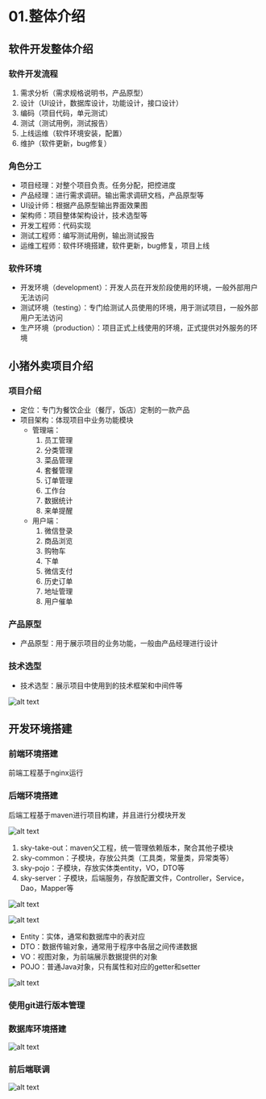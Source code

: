 # 01.整体介绍

## 软件开发整体介绍

### 软件开发流程

1. 需求分析（需求规格说明书，产品原型）
2. 设计（UI设计，数据库设计，功能设计，接口设计）
3. 编码（项目代码，单元测试）
4. 测试（测试用例，测试报告）
5. 上线运维（软件环境安装，配置）
6. 维护（软件更新，bug修复）

### 角色分工

- 项目经理：对整个项目负责。任务分配，把控进度
- 产品经理：进行需求调研。输出需求调研文档，产品原型等
- UI设计师：根据产品原型输出界面效果图
- 架构师：项目整体架构设计，技术选型等
- 开发工程师：代码实现
- 测试工程师：编写测试用例，输出测试报告
- 运维工程师：软件环境搭建，软件更新，bug修复，项目上线

### 软件环境

- 开发环境（development）：开发人员在开发阶段使用的环境，一般外部用户无法访问
- 测试环境（testing）：专门给测试人员使用的环境，用于测试项目，一般外部用户无法访问
- 生产环境（production）：项目正式上线使用的环境，正式提供对外服务的环境

## 小猪外卖项目介绍

### 项目介绍

- 定位：专门为餐饮企业（餐厅，饭店）定制的一款产品
- 项目架构：体现项目中业务功能模块
    - 管理端：
        1. 员工管理
        2. 分类管理
        3. 菜品管理
        4. 套餐管理
        5. 订单管理
        6. 工作台
        7. 数据统计
        8. 来单提醒
    - 用户端：
        1. 微信登录
        2. 商品浏览
        3. 购物车
        4. 下单
        5. 微信支付
        6. 历史订单
        7. 地址管理
        8. 用户催单

### 产品原型

- 产品原型：用于展示项目的业务功能，一般由产品经理进行设计

### 技术选型

- 技术选型：展示项目中使用到的技术框架和中间件等

![alt text](image.png)

## 开发环境搭建

### 前端环境搭建

前端工程基于nginx运行

### 后端环境搭建

后端工程基于maven进行项目构建，并且进行分模块开发

![alt text](image-1.png)

1. sky-take-out：maven父工程，统一管理依赖版本，聚合其他子模块
2. sky-common：子模块，存放公共类（工具类，常量类，异常类等）
3. sky-pojo：子模块，存放实体类entity，VO，DTO等
4. sky-server：子模块，后端服务，存放配置文件，Controller，Service，Dao，Mapper等

![alt text](image-2.png)

![alt text](image-3.png)

- Entity：实体，通常和数据库中的表对应
- DTO：数据传输对象，通常用于程序中各层之间传递数据
- VO：视图对象，为前端展示数据提供的对象
- POJO：普通Java对象，只有属性和对应的getter和setter

![alt text](image-4.png)

### 使用git进行版本管理

### 数据库环境搭建

![alt text](image-5.png)

### 前后端联调

![alt text](image-6.png)